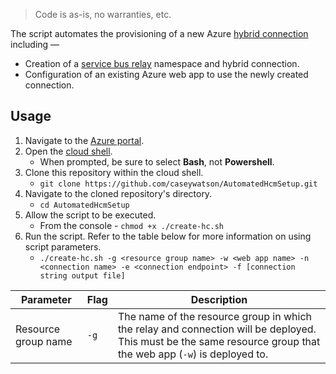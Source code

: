 > Code is as-is, no warranties, etc.

The script automates the provisioning of a new Azure [hybrid connection](https://docs.microsoft.com/en-us/azure/app-service/app-service-hybrid-connections) including —

* Creation of a [service bus relay](https://docs.microsoft.com/en-us/azure/azure-relay/relay-what-is-it) namespace and hybrid connection.
* Configuration of an existing Azure web app to use the newly created connection.

## Usage

1. Navigate to the [Azure portal](https://portal.azure.com).
2. Open the [cloud shell](https://docs.microsoft.com/en-us/azure/cloud-shell/quickstart).
      * When prompted, be sure to select __Bash__, not __Powershell__.
3. Clone this repository within the cloud shell.
      * `git clone https://github.com/caseywatson/AutomatedHcmSetup.git`
4. Navigate to the cloned repository's directory.
      * `cd AutomatedHcmSetup`
5. Allow the script to be executed.
      * From the console - `chmod +x ./create-hc.sh`
6. Run the script. Refer to the table below for more information on using script parameters. 
      * `./create-hc.sh -g <resource group name> -w <web app name> -n <connection name> -e <connection endpoint> -f [connection string output file]`
      
| Parameter | Flag | Description |
| --------- | ---- | ----------- |
| Resource group name | `-g` | The name of the resource group in which the relay and connection will be deployed. This must be the same resource group that the web app (`-w`) is deployed to. |




